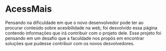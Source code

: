 # AcessMais
Pensando na dificuldade em que o novo desenvolvedor pode ter ao procurar conteúdo sobre acesibilidade na web, foi desvolvido essa página contendo informações que irá contribuir com o projeto dele.
Esse projeto foi pensando em um desafio que a faculdade nos propôs em encontrar soluções que pudesse contribuir com os novos desvolvedores.
